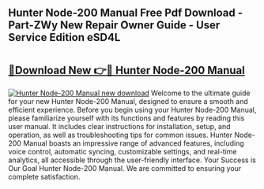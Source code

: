 ## Hunter Node-200 Manual Free Pdf Download - Part-ZWy New Repair Owner Guide - User Service Edition eSD4L

# <h2><a href="http://bc38992.oget.top/?id=Hunter+Node-200+Manual">🔗Download New 👉🔴 Hunter Node-200 Manual</a></h2>

[![Hunter Node-200 Manual new download](https://i.imgur.com/5g1atiW.png)](http://bc38992.oget.top/?id=Hunter+Node-200+Manual)
Welcome to the ultimate guide for your new Hunter Node-200 Manual, designed to ensure a smooth and efficient experience. Before you begin using your Hunter Node-200 Manual, please familiarize yourself with its functions and features by reading this user manual. It includes clear instructions for installation, setup, and operation, as well as troubleshooting tips for common issues. Hunter Node-200 Manual boasts an impressive range of advanced features, including voice control, automatic syncing, customizable settings, and real-time analytics, all accessible through the user-friendly interface. Your Success is Our Goal Hunter Node-200 Manual. We are committed to ensuring your complete satisfaction.
